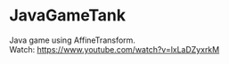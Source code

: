 # JavaGameTank
Java game using AffineTransform.<br>
Watch: <a href="https://www.youtube.com/watch?v=lxLaDZyxrkM" target="_blank">https://www.youtube.com/watch?v=lxLaDZyxrkM</a>
